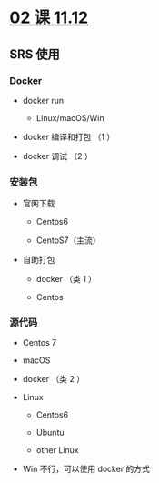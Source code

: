 # [02 课 11.12](https://www.bilibili.com/video/BV19A411v7Zz)

## SRS 使用

### Docker

* docker run

  * Linux/macOS/Win


* docker 编译和打包 （1 ）

* docker 调试 （2 ）

### 安装包

* 官网下载

  * Centos6

  * CentoS7（主流）

* 自助打包

  * docker （类 1 ）

  * Centos

### 源代码

* Centos 7

* macOS

* docker （类 2 ）

* Linux

  * Centos6

  * Ubuntu

  * other Linux

* Win 不行，可以使用 docker 的方式
